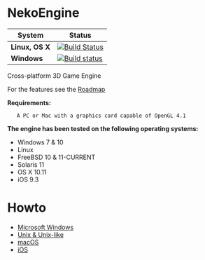 NekoEngine
============

|**System**|**Status**|
|---|---|
|**Linux, OS X**  |[![Build Status](https://travis-ci.org/nalexandru/NekoEngine.svg?branch=master)](https://travis-ci.org/nalexandru/NekoEngine)|
|**Windows**      |[![Build status](https://ci.appveyor.com/api/projects/status/843uw7e81ruf7qaa?svg=true)](https://ci.appveyor.com/project/nalexandru/nekoengine)|

Cross-platform 3D Game Engine

For the features see the [Roadmap](https://github.com/nalexandru/NekoEngine/wiki/Roadmap)

**Requirements:**

       A PC or Mac with a graphics card capable of OpenGL 4.1

**The engine has been tested on the following operating systems:**

* Windows 7 & 10
* Linux
* FreeBSD 10 & 11-CURRENT
* Solaris 11
* OS X 10.11
* iOS 9.3

Howto
===============================

* [Microsoft Windows](https://github.com/nalexandru/NekoEngine/wiki/Windows-Guide)
* [Unix & Unix-like](https://github.com/nalexandru/NekoEngine/wiki/Unix-Guide)
* [macOS](https://github.com/nalexandru/NekoEngine/wiki/Mac-Guide)
* [iOS](https://github.com/nalexandru/NekoEngine/wiki/iOS-Guide)
